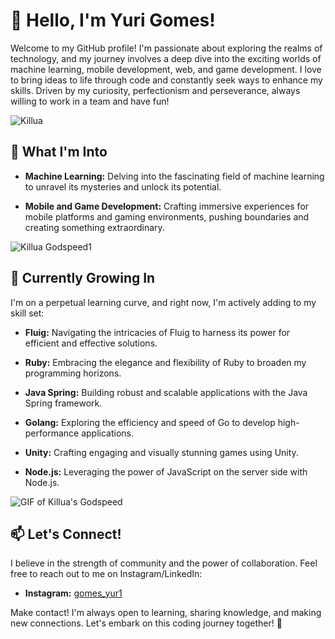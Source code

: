 # 👋 Hello, I'm Yuri Gomes!

Welcome to my GitHub profile! I'm passionate about exploring the realms of technology, and my journey involves a deep dive into the exciting worlds of machine learning, mobile development, web, and game development. I love to bring ideas to life through code and constantly seek ways to enhance my skills.
Driven by my curiosity, perfectionism and perseverance, always willing to work in a team and have fun!

![Killua](https://i.pinimg.com/originals/fd/42/7f/fd427f05dab9e401f285497c0287416d.gif)

## 👀 What I'm Into

- **Machine Learning:** Delving into the fascinating field of machine learning to unravel its mysteries and unlock its potential.

- **Mobile and Game Development:** Crafting immersive experiences for mobile platforms and gaming environments, pushing boundaries and creating something extraordinary.

![Killua Godspeed1](https://media.tenor.com/0k6Q0qMgCLsAAAAC/killua-godspeed.gif)

## 🌱 Currently Growing In

I'm on a perpetual learning curve, and right now, I'm actively adding to my skill set:

- **Fluig:** Navigating the intricacies of Fluig to harness its power for efficient and effective solutions. 

- **Ruby:** Embracing the elegance and flexibility of Ruby to broaden my programming horizons.

- **Java Spring:** Building robust and scalable applications with the Java Spring framework.

- **Golang:** Exploring the efficiency and speed of Go to develop high-performance applications.

- **Unity:** Crafting engaging and visually stunning games using Unity.

- **Node.js:** Leveraging the power of JavaScript on the server side with Node.js.

![GIF of Killua's Godspeed](https://i.pinimg.com/originals/33/77/fa/3377faef13704e77bec4f03bb2c1110b.gif)

## 📫 Let's Connect!

I believe in the strength of community and the power of collaboration. Feel free to reach out to me on Instagram/LinkedIn:

- **Instagram:** [gomes_yur1](https://www.instagram.com/gomes_yur1/)

Make contact! I'm always open to learning, sharing knowledge, and making new connections. Let's embark on this coding journey together! 🚀



